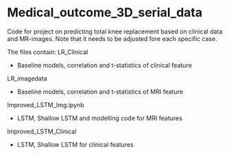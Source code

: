 # Medical_outcome_3D_serial_data
Code for project on predicting total knee replacement based on clinical data and MR-images.
Note that it needs to be adjusted fore each specific case. 

The files contain: 
LR_Clinical
- Baseline models, correlation and t-statistics of clinical feature

LR_imagedata
- Baseline models, correlation and t-statistics of MRI feature

Improved_LSTM_Img.ipynb
- LSTM, Shallow LSTM and modelling code for MRI features

Improved_LSTM_Clinical
- LSTM, Shallow LSTM for clinical features
